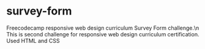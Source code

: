 # survey-form
Freecodecamp responsive web design curriculum Survey Form challenge.\n
This is second challenge for responsive web design curriculum certification. Used HTML and CSS
